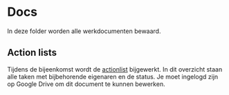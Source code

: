 # Docs

In deze folder worden alle werkdocumenten bewaard.

## Action lists
Tijdens de bijeenkomst wordt de <a href="https://docs.google.com/spreadsheets/d/18uCJYmyGwAtFSM1Lc3-2P98K-34DbjYKt-xyYa6eIHw/edit?usp=sharing" target="_blank">actionlist</a> bijgewerkt. In dit overzicht staan alle taken met bijbehorende eigenaren en de status. Je moet ingelogd zijn op Google Drive om dit document te kunnen bewerken.
